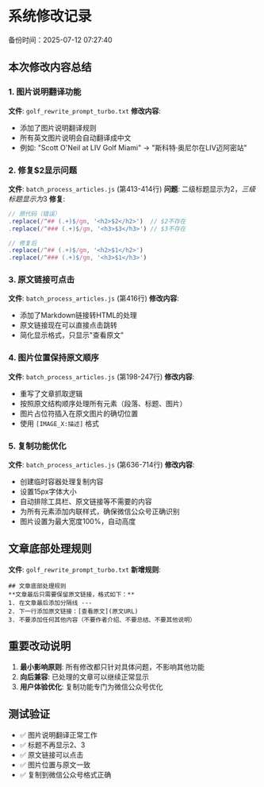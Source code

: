 # 系统修改记录

备份时间：2025-07-12 07:27:40

## 本次修改内容总结

### 1. 图片说明翻译功能
**文件**: `golf_rewrite_prompt_turbo.txt`
**修改内容**: 
- 添加了图片说明翻译规则
- 所有英文图片说明会自动翻译成中文
- 例如: "Scott O'Neil at LIV Golf Miami" → "斯科特·奥尼尔在LIV迈阿密站"

### 2. 修复$2显示问题
**文件**: `batch_process_articles.js` (第413-414行)
**问题**: 二级标题显示为$2，三级标题显示为$3
**修复**: 
```javascript
// 原代码（错误）
.replace(/^## (.+)$/gm, '<h2>$2</h2>')  // $2不存在
.replace(/^### (.+)$/gm, '<h3>$3</h3>') // $3不存在

// 修复后
.replace(/^## (.+)$/gm, '<h2>$1</h2>')
.replace(/^### (.+)$/gm, '<h3>$1</h3>')
```

### 3. 原文链接可点击
**文件**: `batch_process_articles.js` (第416行)
**修改内容**: 
- 添加了Markdown链接转HTML的处理
- 原文链接现在可以直接点击跳转
- 简化显示格式，只显示"查看原文"

### 4. 图片位置保持原文顺序
**文件**: `batch_process_articles.js` (第198-247行)
**修改内容**: 
- 重写了文章抓取逻辑
- 按照原文结构顺序处理所有元素（段落、标题、图片）
- 图片占位符插入在原文图片的确切位置
- 使用 `[IMAGE_X:描述]` 格式

### 5. 复制功能优化
**文件**: `batch_process_articles.js` (第636-714行)
**修改内容**: 
- 创建临时容器处理复制内容
- 设置15px字体大小
- 自动排除工具栏、原文链接等不需要的内容
- 为所有元素添加内联样式，确保微信公众号正确识别
- 图片设置为最大宽度100%，自动高度

## 文章底部处理规则
**文件**: `golf_rewrite_prompt_turbo.txt`
**新增规则**:
```
## 文章底部处理规则
**文章最后只需要保留原文链接，格式如下：**
1. 在文章最后添加分隔线 ---
2. 下一行添加原文链接：[查看原文](原文URL)
3. 不要添加任何其他内容（不要作者介绍、不要总结、不要其他说明）
```

## 重要改动说明

1. **最小影响原则**: 所有修改都只针对具体问题，不影响其他功能
2. **向后兼容**: 已处理的文章可以继续正常显示
3. **用户体验优化**: 复制功能专门为微信公众号优化

## 测试验证

- ✅ 图片说明翻译正常工作
- ✅ 标题不再显示$2、$3
- ✅ 原文链接可以点击
- ✅ 图片位置与原文一致
- ✅ 复制到微信公众号格式正确